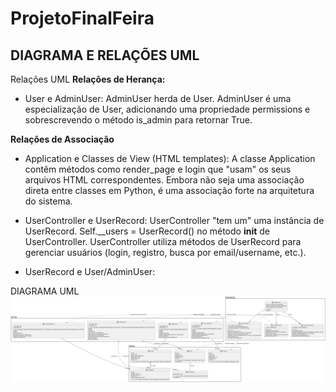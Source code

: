 # ProjetoFinalFeira

## DIAGRAMA E RELAÇÕES UML
Relações UML
**Relações de Herança:**

- User e AdminUser:
AdminUser herda de User.
AdminUser é uma especialização de User, adicionando uma propriedade permissions e sobrescrevendo o método is_admin para retornar True.

**Relações de Associação**
- Application e Classes de View (HTML templates):
A classe Application contêm métodos como render_page e login que "usam" os seus arquivos HTML correspondentes. Embora não seja uma associação direta entre classes em Python, é uma associação forte na arquitetura do sistema.

- UserController e UserRecord:
UserController "tem um" uma instância de UserRecord. Self.__users = UserRecord() no método __init__ de UserController.
UserController utiliza métodos de UserRecord para gerenciar usuários (login, registro, busca por email/username, etc.).

- UserRecord e User/AdminUser:

DIAGRAMA UML
![alt text](image.png)
